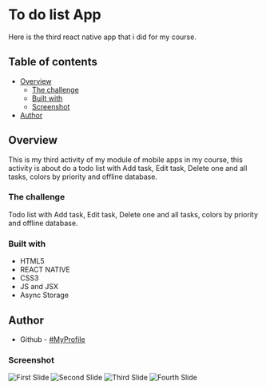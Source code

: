 # To do list App

Here is the third react native app that i did for my course.

## Table of contents

- [Overview](#overview)
  - [The challenge](#the-challenge)
  - [Built with](#built-with)
  - [Screenshot](#Screenshot)
- [Author](#author)

## Overview
This is my third activity of my module of mobile apps in my course, this activity is about do a todo list with Add task, Edit task, Delete one and all tasks, colors by priority and offline database.
### The challenge

Todo list with Add task, Edit task, Delete one and all tasks, colors by priority and offline database.

### Built with

- HTML5
- REACT NATIVE
- CSS3
- JS and JSX
- Async Storage

## Author

- Github - [#MyProfile](https://github.com/AlanDavid-007/To-do-list/)

### Screenshot

![First Slide](.toDoList/assets/home.jpg)
![Second Slide](.toDoList/assets/task.jpg)
![Third Slide](.toDoList/assets/toggle.jpg)
![Fourth Slide](.toDoList/assets/tasks.jpg)
